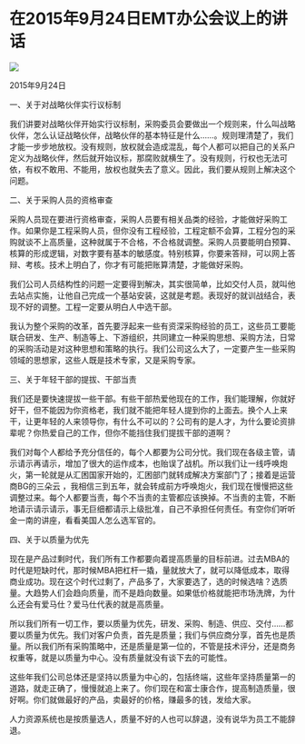 # 在2015年9月24日EMT办公会议上的讲话
<img class="pv" src="https://api.visitor.plantree.me/visitor-badge/pv?namespace=plantree.me&key=renzhengfei-speeches/./docs/speeches/2015/09/在2015年9月24日EMT办公会议上的讲话.md">


2015年9月24日



一、关于对战略伙伴实行议标制

我们讲要对战略伙伴开始实行议标制，采购委员会要做出一个规则来，什么叫战略伙伴，怎么认证战略伙伴，战略伙伴的基本特征是什么……。规则理清楚了，我们才能一步步地放权。没有规则，放权就会造成混乱，每个人都可以把自己的关系户定义为战略伙伴，然后就开始议标，那腐败就横生了。没有规则，行权也无法可依，有权不敢用、不能用，放权也就失去了意义。因此，我们要从规则上解决这个问题。

二、关于采购人员的资格审查

采购人员现在要进行资格审查，采购人员要有相关品类的经验，才能做好采购工作。如果你是工程采购人员，但你没有工程经验，工程定额不会算，工程分包的采购就谈不上高质量，这种就属于不合格，不合格就调整。采购人员要能明白预算、核算的形成逻辑，对数字要有基本的敏感度。特别核算，你要来答辩，可以网上答辩、考核。技术上明白了，你才有可能把账算清楚，才能做好采购。

我们公司人员结构性的问题一定要得到解决，其实很简单，比如交付人员，就叫他去站点实施，让他自己完成一个基站安装，这就是考题。表现好的就训战结合，表现不好的调整。工程一定要从明白人中选干部。

我认为整个采购的改革，首先要浮起来一些有资深采购经验的员工，这些员工要能联合研发、生产、制造等上、下游组织，共同建立一种采购思想、采购方法，日常的采购活动是对这种思想和策略的执行。我们公司这么大了，一定要产生一些采购领域的思想家，这些人既是技术专家，又是采购专家。

三、关于年轻干部的提拔、干部当责

我们还是要快速提拔一些干部。有些干部热爱他现在的工作，我们能理解，你就好好干，但不能因为你资格老，我们就不能把年轻人提到你的上面去。换个人上来干，让更年轻的人来领导你，有什么不可以的？公司有的是人才，为什么要论资排辈呢？你热爱自己的工作，但你不能挡住我们提拔干部的道啊？

我们对每个人都给予充分信任的，每个人都要为公司分忧。我们现在各级主管，请示请示再请示，增加了很大的运作成本，也贻误了战机。所以我们让一线呼唤炮火，第一轮就是从汇困国家开始的，汇困部门就转成解决方案部门了；接着是运营商BG的三朵云 ，我相信三到五年，就会转成前方呼唤炮火，我们现在慢慢把这些调整过来。每个人都要当责，每个不当责的主管都应该换掉。不当责的主管，不断地请示请示请示，事无巨细都请示上级批准，自己不承担任何责任。有空你们听听金一南的讲座，看看美国人怎么选军官的。

四、关于以质量为优先

现在是产品过剩时代，我们所有工作都要向着提高质量的目标前进。过去MBA的时代是短缺时代，那时候MBA把杠杆一撬，量就放大了，就可以降低成本，取得商业成功。现在这个时代过剩了，产品多了，大家要选了，选的时候选啥？选质量。大趋势人们会趋向质量，而不是趋向数量。如果低价格就能把市场洗牌，为什么还会有爱马仕？爱马仕代表的就是高质量。

所以我们所有一切工作，要以质量为优先，研发、采购、制造、供应、交付……都要以质量为优先。我们对客户负责，首先是质量；我们与供应商分享，首先也是质量。所以我们所有采购策略中，还是质量是第一位的，不管是技术评分，还是商务权重等，就是以质量为中心。没有质量就没有谈下去的可能性。

这些年我们公司总体还是坚持以质量为中心的，包括终端，这些年坚持质量第一的道路，就走正确了，慢慢就追上来了。你们现在和富士康合作，提高制造质量，很好啊。你们就做最好的产品，卖最好的价格，赚最多的钱，发给大家。

人力资源系统也是按质量选人，质量不好的人也可以辞退，没有说华为员工不能辞退。
